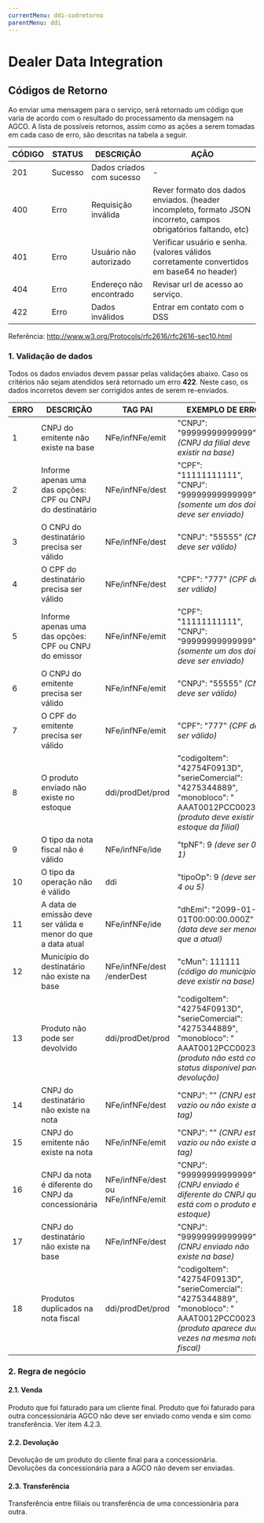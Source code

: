 ```yaml
---
currentMenu: ddi-codretorno
parentMenu: ddi
---
```


# Dealer Data Integration
## Códigos de Retorno

Ao enviar uma mensagem para o serviço, será retornado um código que varia de acordo com o resultado do processamento da mensagem na AGCO. A lista de possíveis retornos, assim como as ações a serem tomadas em cada caso de erro, são descritas na tabela a seguir.

|CÓDIGO | STATUS |DESCRIÇÃO                  |AÇÃO|
|-------|--------|---------------------------|----|
| 201   | Sucesso| Dados criados com sucesso | \- |
| 400   | Erro   | Requisição inválida       | Rever formato dos dados enviados. (header incompleto, formato JSON incorreto, campos obrigatórios faltando, etc)|
| 401   | Erro   | Usuário não autorizado    | Verificar usuário e senha. (valores válidos corretamente convertidos em base64 no header) |
| 404   | Erro   | Endereço não encontrado   | Revisar url de acesso ao serviço. |
| 422   | Erro   | Dados inválidos           | Entrar em contato com o DSS       |

Referência: http://www.w3.org/Protocols/rfc2616/rfc2616-sec10.html

### 1. Validação de dados
Todos os dados enviados devem passar pelas validações abaixo. Caso os critérios não sejam atendidos será retornado um erro **422**.
Neste caso, os dados incorretos devem ser corrigidos antes de serem re-enviados.

| ERRO | DESCRIÇÃO | TAG PAI | EXEMPLO DE ERRO |
| -----| --------- | ------- | --------------- |
| 1 | CNPJ do emitente não existe na base | NFe/infNFe/emit | "CNPJ": "99999999999999” *(CNPJ da filial deve existir na base)* |
| 2 | Informe apenas uma das opções: CPF ou CNPJ do destinatário | NFe/infNFe/dest | "CPF": "11111111111”, "CNPJ": "99999999999999” *(somente um dos dois deve ser enviado)*|
| 3 | O CNPJ do destinatário precisa ser válido | NFe/infNFe/dest | "CNPJ": "55555” *(CNPJ deve ser válido)*|
| 4 | O CPF do destinatário precisa ser válido | NFe/infNFe/dest | "CPF": "777” *(CPF deve ser válido)* |
| 5 | Informe apenas uma das opções: CPF ou CNPJ do emissor | NFe/infNFe/emit | "CPF": "11111111111”, "CNPJ": "99999999999999” *(somente um dos dois deve ser enviado)* |
| 6 | O CNPJ do emitente precisa ser válido | NFe/infNFe/emit | "CNPJ": "55555” *(CNPJ deve ser válido)* |
| 7 | O CPF do emitente precisa ser válido | NFe/infNFe/emit | "CPF": "777” *(CPF deve ser válido)*|
| 8 | O produto enviado não existe no estoque | ddi/prodDet/prod | "codigoItem": "42754F0913D", "serieComercial": "4275344889", "monobloco": " AAAT0012PCC002382" *(produto deve existir no estoque da filial)* |
| 9 | O tipo da nota fiscal não é válido | NFe/infNFe/ide | "tpNF": 9 *(deve ser 0 ou 1)* |
| 10 | O tipo da operação não é válido | ddi | "tipoOp": 9 *(deve ser 1, 4 ou 5)* |
| 11 | A data de emissão deve ser válida e menor do que a data atual | NFe/infNFe/ide | "dhEmi": "2099-01-01T00:00:00.000Z" *(data deve ser menor que a atual)* |
| 12 | Município do destinatário não existe na base | NFe/infNFe/dest /enderDest | "cMun": 111111 *(código do município deve existir na base)* |
| 13 | Produto não pode ser devolvido | ddi/prodDet/prod | "codigoItem": "42754F0913D", "serieComercial": "4275344889", "monobloco": " AAAT0012PCC002382" *(produto não está com status disponível para devolução)* |
| 14 | CNPJ do destinatário não existe na nota | NFe/infNFe/dest | "CNPJ": "” *(CNPJ está vazio ou não existe a tag)* |
| 15 | CNPJ do emitente não existe na nota | NFe/infNFe/emit | "CNPJ": "” *(CNPJ está vazio ou não existe a tag)* |
| 16 | CNPJ da nota é diferente do CNPJ da concessionária | NFe/infNFe/dest ou NFe/infNFe/emit | "CNPJ": "99999999999999” *(CNPJ enviado é diferente do CNPJ que está com o produto em estoque)* |
| 17 | CNPJ do destinatário não existe na base | NFe/infNFe/dest | "CNPJ": "99999999999999” *(CNPJ enviado não existe na base)* |
| 18 | Produtos duplicados na nota fiscal | ddi/prodDet/prod | "codigoItem": "42754F0913D", "serieComercial": "4275344889", "monobloco": " AAAT0012PCC002382" *(produto aparece duas vezes na mesma nota fiscal)* |

### 2. Regra de negócio
#### 2.1. Venda
Produto que foi faturado para um cliente final.
Produto que foi faturado para outra concessionária AGCO não deve ser enviado como venda e sim como transferência. Ver item 4.2.3.

#### 2.2. Devolução
Devolução de um produto do cliente final para a concessionária.
Devoluções da concessionária para a AGCO não devem ser enviadas.

#### 2.3. Transferência
Transferência entre filiais ou transferência de uma concessionária para outra.
















